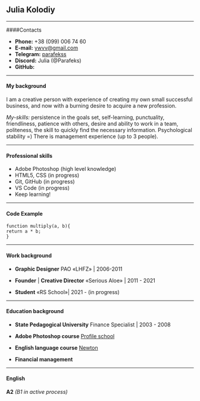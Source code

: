 ## Julia Kolodiy
***
####Contacts
- **Phone:** +38 (099) 006 74 60
- **E-mail:** ywvv@gmail.com
- **Telegram:** [parafekss](https://t-do.ru/parafekss)
- **Discord:** Julia (@Parafeks)
- **GitHub:**
***

#### My background

I am a creative person with experience of creating my own small successful business, and now with a burning desire to acquire a new profession.      

*My-skills:* persistence in the goals set, self-learning, punctuality, friendliness, patience with others, desire and ability to work in a team, politeness, the skill to quickly find the necessary information. Psychological stability =)
There is management experience (up to 3 people).
***

#### Professional skills

- Adobe Photoshop (high level knowledge)
- HTML5, CSS (in progress)
- Git, GitHub (in progress)
- VS Code (in progress)
- Keep learning!
***

#### Code Example
```
function multiply(a, b){
return a * b;
}
```
***

#### Work background

- **Graphic Designer**
PAO «LHFZ» | 2006-2011     

- **Founder** | **Creative Director**
«Serious Aloe» | 2011 - 2021

- **Student**
«RS School»| 2021 - (in progress)

***

#### Education background
- **State Pedagogical University**
Finance Specialist | 2003 - 2008

- **Adobe Photoshop course**
[Profile school](https://www.profileschool.ru/)

- **English language course**
[Newton](http://www.studionewtone.com.ua/)

- **Financial management**
***

#### English
**A2** *(B1 in active process)*














